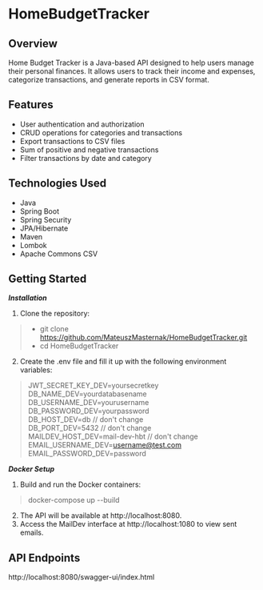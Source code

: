 # HomeBudgetTracker

## Overview
Home Budget Tracker is a Java-based API designed to help users manage their personal finances. It allows users to track their income and expenses, categorize transactions, and generate reports in CSV format.  

## Features
* User authentication and authorization
* CRUD operations for categories and transactions
* Export transactions to CSV files
* Sum of positive and negative transactions
* Filter transactions by date and category

## Technologies Used
* Java
* Spring Boot
* Spring Security
* JPA/Hibernate
* Maven
* Lombok
* Apache Commons CSV

## Getting Started
***Installation***
1. Clone the repository:  
> * git clone https://github.com/MateuszMasternak/HomeBudgetTracker.git  
> * cd HomeBudgetTracker
2. Create the .env file and fill it up with the following environment variables:
>JWT_SECRET_KEY_DEV=yoursecretkey  
DB_NAME_DEV=yourdatabasename 
DB_USERNAME_DEV=yourusername  
DB_PASSWORD_DEV=yourpassword  
DB_HOST_DEV=db // don't change  
DB_PORT_DEV=5432 // don't change  
MAILDEV_HOST_DEV=mail-dev-hbt // don't change  
EMAIL_USERNAME_DEV=username@test.com  
EMAIL_PASSWORD_DEV=password  

***Docker Setup***
1. Build and run the Docker containers:  
> docker-compose up --build
2. The API will be available at http://localhost:8080.  
3. Access the MailDev interface at http://localhost:1080 to view sent emails.

## API Endpoints
http://localhost:8080/swagger-ui/index.html
